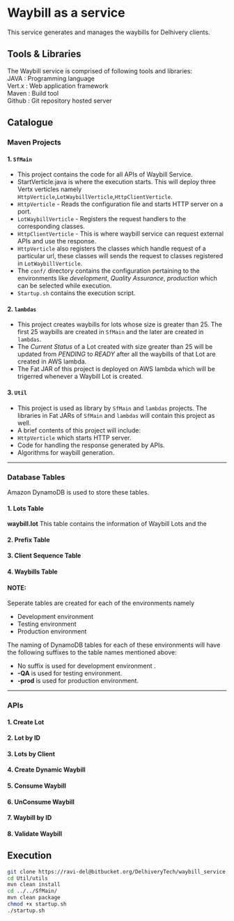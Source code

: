 # Waybill as a service

This service generates and manages the waybills for Delhivery clients.

## Tools & Libraries
The Waybill service is comprised of following tools and libraries: <br/>
JAVA   : Programming language<br/>
Vert.x : Web application framework<br/>
Maven  : Build tool <br/>
Github : Git repository hosted server<br/>

## Catalogue

### Maven Projects
#### 1. `SfMain` 
* This project contains the code for all APIs of Waybill Service.
* StartVerticle.java is where the execution starts. This will deploy three Vertx verticles namely `HttpVerticle`,`LotWaybillVerticle`,`HttpClientVerticle`.
 * `HttpVerticle` - Reads the configuration file and starts HTTP server on a port.
 * `LotWaybillVerticle` - Registers the request handlers to the corresponding classes.
 * `HttpClientVerticle` - This is where waybill service can request external APIs and use the response.
* `HttpVerticle` also registers the classes which handle request of a particular url, these classes will sends the request to classes registered in `LotWaybillVerticle`.
* The `conf/` directory contains the configuration pertaining to the environments like _development_, _Quality Assurance_, _production_ which can be selected while execution.
* `Startup.sh` contains the execution script.

#### 2. `lambdas`
* This project creates waybills for lots whose size is greater than 25. The first 25 waybills are created in `SfMain` and the later are created in `lambdas`.
* The _Current Status_ of a Lot created with size greater than 25 will be updated from _PENDING_ to _READY_ after all the waybills of that Lot are created in AWS lambda.
* The Fat JAR of this project is deployed on AWS lambda which will be trigerred whenever a Waybill Lot is created.

#### 3. `Util` 
* This project is used as library by `SfMain` and `lambdas` projects. The libraries in Fat JARs of `SfMain` and `lambdas` will contain this project as well.
* A brief contents of this project will include:
 * `HttpVerticle` which starts HTTP server.
 * Code for handling the response generated by APIs.
 * Algorithms for waybill generation.
- - - -

### Database Tables
 Amazon DynamoDB is used to store these tables.
#### 1. Lots Table
__waybill.lot__ 
This table contains the information of Waybill Lots and the 
#### 2. Prefix Table 
#### 3. Client Sequence Table
#### 4. Waybills Table

#### NOTE:
Seperate tables are created for each of the environments namely 
* Development environment
* Testing environment
* Production environment 

The naming of DynamoDB tables for each of these environments will have the following suffixes to the table names mentioned above:
* No suffix is used for development environment .
* __-QA__ is used for testing environment.
* __-prod__ is used for production environment.
- - - -
### APIs
#### 1. Create Lot 
#### 2. Lot by ID
#### 3. Lots by Client
#### 4. Create Dynamic Waybill
#### 5. Consume Waybill
#### 6. UnConsume Waybill
#### 7. Waybill by ID
#### 8. Validate Waybill

## Execution
```bash
git clone https://ravi-del@bitbucket.org/DelhiveryTech/waybill_service.git
cd Util/utils
mvn clean install
cd ../../SfMain/
mvn clean package
chmod +x startup.sh
./startup.sh
```
